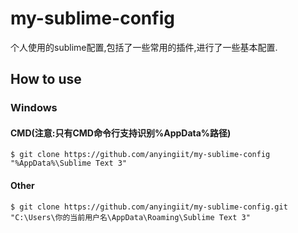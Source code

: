 # my-sublime-config
个人使用的sublime配置,包括了一些常用的插件,进行了一些基本配置.
## How to use
### Windows
#### CMD(注意:只有CMD命令行支持识别%AppData%路径)
```shell
$ git clone https://github.com/anyingiit/my-sublime-config "%AppData%\Sublime Text 3"
```
#### Other
```shell
$ git clone https://github.com/anyingiit/my-sublime-config.git "C:\Users\你的当前用户名\AppData\Roaming\Sublime Text 3"
```
